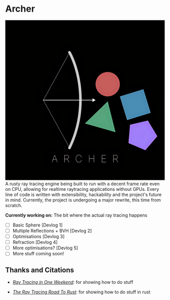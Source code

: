 # Archer

![Archer Logo](ArcherLogo.png)
A rusty ray tracing engine being built to run with a decent frame rate even on CPU, allowing for realtime raytracing applications without GPUs.
Every line of code is written with extensibility, hackability and the project's future in mind.
Currently, the project is undergoing a major rewrite, this time from scratch.

__Currently working on:__ The bit where the actual ray tracing happens

- [ ] Basic Sphere [Devlog 1]
- [ ] Multiple Reflections + BVH [Devlog 2]
- [ ] Optimisations [Devlog 3]
- [ ] Refraction [Devlog 4]
- [ ] More optimisations? [Devlog 5]
- [ ] More stuff coming soon!

## Thanks and Citations

- [_Ray Tracing in One Weekend_](https://raytracing.github.io/books/RayTracingInOneWeekend.html): for showing how to do stuff

- [_The Ray Tracing Road To Rust_](https://the-ray-tracing-road-to-rust.vercel.app/): for showing how to do stuff in rust
